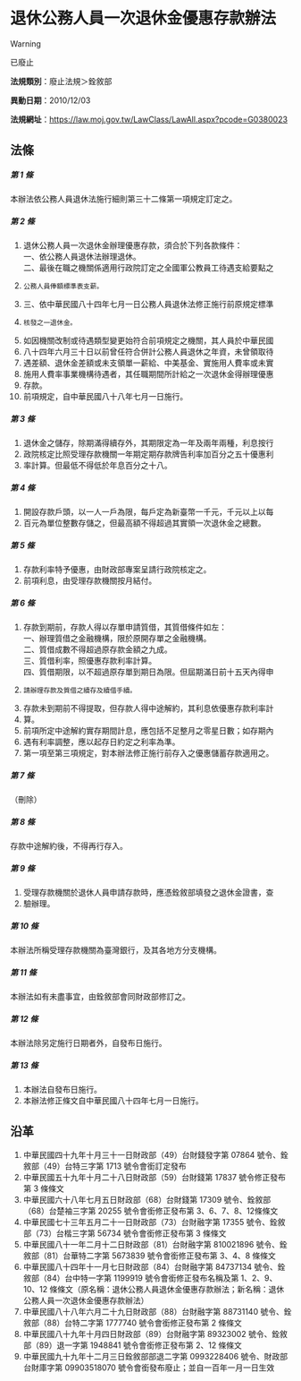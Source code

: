 # 退休公務人員一次退休金優惠存款辦法
> [!WARNING]
> 已廢止

**法規類別**：廢止法規＞銓敘部

**異動日期**：2010/12/03  

**法規網址**：https://law.moj.gov.tw/LawClass/LawAll.aspx?pcode=G0380023



## 法條
##### 第 1 條
本辦法依公務人員退休法施行細則第三十二條第一項規定訂定之。

##### 第 2 條
1. 退休公務人員一次退休金辦理優惠存款，須合於下列各款條件：  
一、依公務人員退休法辦理退休。  
二、最後在職之機關係適用行政院訂定之全國軍公教員工待遇支給要點之
1.     公務人員俸額標準表支薪。
1. 三、依中華民國八十四年七月一日公務人員退休法修正施行前原規定標準
1.     核發之一退休金。
1. 如因機關改制或待遇類型變更始符合前項規定之機關，其人員於中華民國
1. 八十四年六月三十日以前曾任符合併計公務人員退休之年資，未曾領取待
1. 遇差額、退休金差額或未支領單一薪給、中美基金、實施用人費率或未實
1. 施用人費率事業機構待遇者，其任職期間所計給之一次退休金得辦理優惠
1. 存款。
1. 前項規定，自中華民國八十八年七月一日施行。

##### 第 3 條
1. 退休金之儲存，除期滿得續存外，其期限定為一年及兩年兩種，利息按行
1. 政院核定比照受理存款機關一年期定期存款牌告利率加百分之五十優惠利
1. 率計算。但最低不得低於年息百分之十八。

##### 第 4 條
1. 開設存款戶頭，以一人一戶為限，每戶定為新臺幣一千元，千元以上以每
1. 百元為單位整數存儲之，但最高額不得超過其實領一次退休金之總數。

##### 第 5 條
1. 存款利率特予優惠，由財政部專案呈請行政院核定之。
1. 前項利息，由受理存款機關按月結付。

##### 第 6 條
1. 存款到期前，存款人得以存單申請質借，其質借條件如左：  
一、辦理質借之金融機構，限於原開存單之金融機構。  
二、質借成數不得超過原存款金額之九成。  
三、質借利率，照優惠存款利率計算。  
四、質借期限，以不超過原存單到期日為限。但屆期滿日前十五天內得申
1.     請辦理存款及質借之續存及續借手續。
1. 存款未到期前不得提取，但存款人得中途解約，其利息依優惠存款利率計
1. 算。
1. 前項所定中途解約實存期間計息，應包括不足整月之零星日數；如存期內
1. 遇有利率調整，應以起存日約定之利率為準。
1. 第一項至第三項規定，對本辦法修正施行前存入之優惠儲蓄存款適用之。

##### 第 7 條
（刪除）

##### 第 8 條
存款中途解約後，不得再行存入。

##### 第 9 條
1. 受理存款機關於退休人員申請存款時，應憑銓敘部填發之退休金證書，查
1. 驗辦理。

##### 第 10 條
本辦法所稱受理存款機關為臺灣銀行，及其各地方分支機構。

##### 第 11 條
本辦法如有未盡事宜，由銓敘部會同財政部修訂之。

##### 第 12 條
本辦法除另定施行日期者外，自發布日施行。

##### 第 13 條
1. 本辦法自發布日施行。
1. 本辦法修正條文自中華民國八十四年七月一日施行。

## 沿革
1. 中華民國四十九年十月三十一日財政部（49）台財錢發字第 07864 號令、銓敘部（49）台特三字第 1713 號令會銜訂定發布
1. 中華民國五十九年十月二十八日財政部（59）台財錢第 17837 號令修正發布第 3  條條文
1. 中華民國六十八年七月五日財政部（68）台財錢第 17309  號令、銓敘部（68）台楚袖三字第 20255  號令會銜修正發布第 3、6、7、8、12條條文
1. 中華民國七十三年五月二十一日財政部（73）台財融字第 17355  號令、銓敘部（73）台楷三字第 56734  號令會銜修正發布第 3  條條文
1. 中華民國八十一年二月十二日財政部（81）台財融字第 810021896  號令、銓敘部（81）台華特二字第 5673839  號令會銜修正發布第 3、4、8 條條文
1. 中華民國八十四年十一月七日財政部（84）台財融字第 84737134 號令、銓敘部（84）台中特一字第 1199919  號令會銜修正發布名稱及第 1、2、9、10、12  條條文（原名稱：退休公務人員退休金優惠存款辦法；新名稱：退休公務人員一次退休金優惠存款辦法）
1. 中華民國八十八年六月二十九日財政部（88）台財融字第 88731140 號令、銓敘部（88）台特二字第 1777740  號令會銜修正發布第 2  條條文
1. 中華民國八十九年十月四日財政部（89）台財融字第 89323002 號令、銓敘部（89）退一字第 1948841  號令會銜修正發布第 2、12  條條文
1. 中華民國九十九年十二月三日銓敘部部退二字第 0993228406 號令、財政部台財庫字第 09903518070  號令會銜發布廢止；並自一百年一月一日生效
